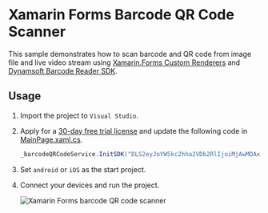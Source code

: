 # Xamarin Forms Barcode QR Code Scanner

This sample demonstrates how to scan barcode and QR code from image file and live video stream using [Xamarin.Forms Custom Renderers](https://docs.microsoft.com/en-us/xamarin/xamarin-forms/app-fundamentals/custom-renderer/) and [Dynamsoft Barcode Reader SDK](https://www.dynamsoft.com/barcode-reader/overview/).

## Usage
1. Import the project to `Visual Studio`.
2. Apply for a [30-day free trial license](https://www.dynamsoft.com/customer/license/trialLicense?product=dbr) and update the following code in [MainPage.xaml.cs](https://github.com/yushulx/xamarin-forms-barcode-qrcode-scanner/blob/main/CustomRenderer/MainPage.xaml.cs).

    ```csharp
    _barcodeQRCodeService.InitSDK("DLS2eyJoYW5kc2hha2VDb2RlIjoiMjAwMDAxLTE2NDk4Mjk3OTI2MzUiLCJvcmdhbml6YXRpb25JRCI6IjIwMDAwMSIsInNlc3Npb25QYXNzd29yZCI6IndTcGR6Vm05WDJrcEQ5YUoifQ==");
    ```
3. Set `android` or `iOS` as the start project.
4. Connect your devices and run the project. 

    ![Xamarin Forms barcode QR code scanner](https://www.dynamsoft.com/codepool/img/2022/07/xamarin-forms-barcode-qrcode-scanner.jpg)

